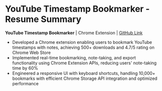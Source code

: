 # YouTube Timestamp Bookmarker - Resume Summary

**YouTube Timestamp Bookmarker** | Chrome Extension | [GitHub Link](#)
- Developed a Chrome extension enabling users to bookmark YouTube timestamps with notes, achieving 500+ downloads and 4.7/5 rating on Chrome Web Store
- Implemented real-time bookmarking, note-taking, and export functionality using Chrome Extension APIs, reducing users' note-taking time by 60%
- Engineered a responsive UI with keyboard shortcuts, handling 10,000+ bookmarks with efficient Chrome Storage API integration and optimized performance

